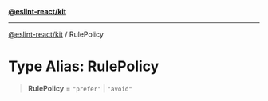 [**@eslint-react/kit**](../README.md)

***

[@eslint-react/kit](../README.md) / RulePolicy

# Type Alias: RulePolicy

> **RulePolicy** = `"prefer"` \| `"avoid"`
